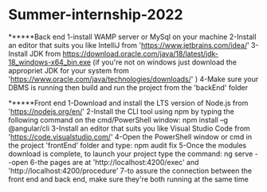 # Summer-internship-2022

******Back end
1-install WAMP server or MySql on your machine
2-Install an editor that suits you like IntelliJ from 'https://www.jetbrains.com/idea/'
3-Install JDK from https://download.oracle.com/java/18/latest/jdk-18_windows-x64_bin.exe (if you're not on windows just download the appropriet JDK for your system from 'https://www.oracle.com/java/technologies/downloads/' )
4-Make sure your DBMS is running then build and run the project from the 'backEnd' folder

******Front end
1-Download and install the LTS version of Node.js from 'https://nodejs.org/en/'
2-Install the CLI tool using npm by typing the following command on the cmd/PowerShell window: npm install –g @angular/cli
3-Install an editor that suits you like Visual Studio Code from 'https://code.visualstudio.com/'
4-Open the PowerShell window or cmd in the project 'frontEnd' folder and type: npm audit fix
5-Once the modules download is complete, to launch your project type the command: ng serve --open
6-the pages are at 'http://localhost:4200/exec' and 'http://localhost:4200/procedure'
7-to assure the connection between the front end and back end, make sure they're both running at the same time
